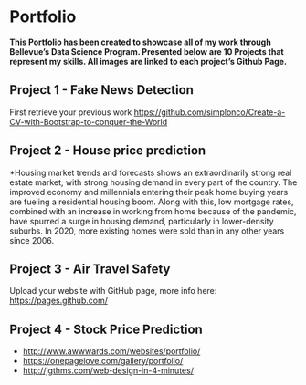 # Portfolio

**This Portfolio has been created to showcase all of my work through Bellevue’s Data Science Program. Presented below are 10 Projects that represent my skills. All images are linked to each project’s Github Page.**

## Project 1 - Fake News Detection

First retrieve your previous work
https://github.com/simplonco/Create-a-CV-with-Bootstrap-to-conquer-the-World

## Project 2 - House price prediction

*Housing market trends and forecasts shows an extraordinarily strong real estate market, with strong housing demand in every part of the country. The improved economy and millennials entering their peak home buying years are fueling a residential housing boom. Along with this, low mortgage rates, combined with an increase in working from home because of the pandemic, have spurred a surge in housing demand, particularly in lower-density suburbs. In 2020, more existing homes were sold than in any other years since 2006.

## Project 3 - Air Travel Safety

Upload your website with GitHub page, more info here:
https://pages.github.com/

## Project 4 - Stock Price Prediction

* http://www.awwwards.com/websites/portfolio/
* https://onepagelove.com/gallery/portfolio/
* http://jgthms.com/web-design-in-4-minutes/

